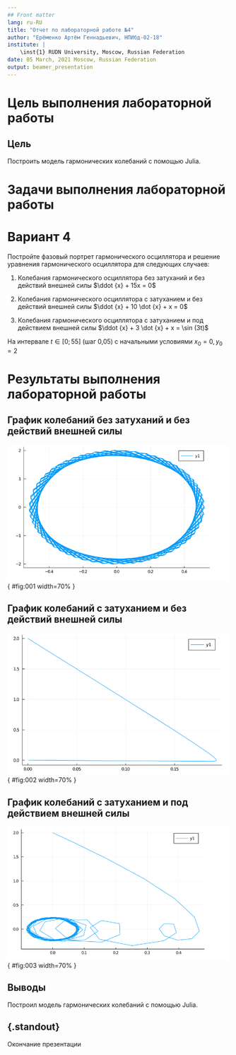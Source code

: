 ```yaml
---
## Front matter
lang: ru-RU
title: "Отчет по лабораторной работе №4"
author: "Ерёменко Артём Геннадьевич, НПИбд-02-18"
institute: |
	\inst{1} RUDN University, Moscow, Russian Federation
date: 05 March, 2021 Moscow, Russian Federation
output: beamer_presentation
---
```


# **Цель выполнения лабораторной работы**

## Цель

Построить модель гармонических колебаний с помощью Julia.

# **Задачи выполнения лабораторной работы**

# Вариант 4
Постройте фазовый портрет гармонического осциллятора и решение уравнения гармонического осциллятора для следующих случаев:

1. Колебания гармонического осциллятора без затуханий и без действий внешней силы $\ddot {x} + 15x = 0$

2. Колебания гармонического осциллятора c затуханием и без действий внешней силы $\ddot {x} + 10 \dot {x} + x = 0$

3. Колебания гармонического осциллятора c затуханием и под действием внешней силы $\ddot {x} + 3 \dot {x} + x =  \sin (3t)$

На интервале $t \in [0; 55]$ (шаг 0,05) с начальными условиями $x_0 = 0, y_0 = 2$

# **Результаты выполнения лабораторной работы**

## График колебаний без затуханий и без действий внешней силы

![](images/1.png){ #fig:001 width=70% } 

## График колебаний c затуханием и без действий внешней силы

![](images/2.png){ #fig:002 width=70% }

## График колебаний c затуханием и под действием внешней силы

![](images/3.png){ #fig:003 width=70% }

## Выводы

Построил модель гармонических колебаний с помощью Julia.

## {.standout}

Окончание презентации
